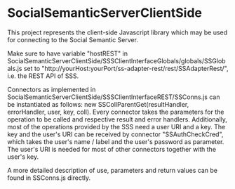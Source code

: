 SocialSemanticServerClientSide
==============================
This project represents the client-side Javascript library which may be used for connecting to the Social Semantic Server.

Make sure to have variable "hostREST" in SocialSemanticServerClientSide/SSSClientInterfaceGlobals/globals/SSGlobals.js set to "http://yourHost:yourPort/ss-adapter-rest/rest/SSAdapterRest/", i.e. the REST API of SSS.

Connectors as implemented in SocialSemanticServerClientSide/SSSClientInterfaceREST/SSConns.js can be instantiated as follows: new SSCollParentGet(resultHandler, errorHandler, user, key, coll). Every connector takes the parameters for the operation to be called and respective result and error handlers. Additionally, most of the operations provided by the SSS need a user URI and a key. The key and the user's URI can be received by connector "SSAuthCheckCred", which takes the user's name / label and the user's password as parameter. The user's URI is needed for most of other connectors together with the user's key.

A more detailed description of use, parameters and return values can be found in SSConns.js directly.
